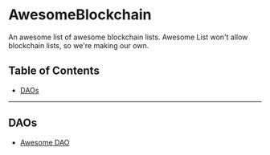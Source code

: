 # AwesomeBlockchain
An awesome list of awesome blockchain lists. Awesome List won't allow blockchain lists, so we're making our own.

## Table of Contents

- [DAOs](#DAOs)


---

## DAOs

- [Awesome DAO](https://github.com/boilerrat/awesome-decentralized-autonomous-organizations)
